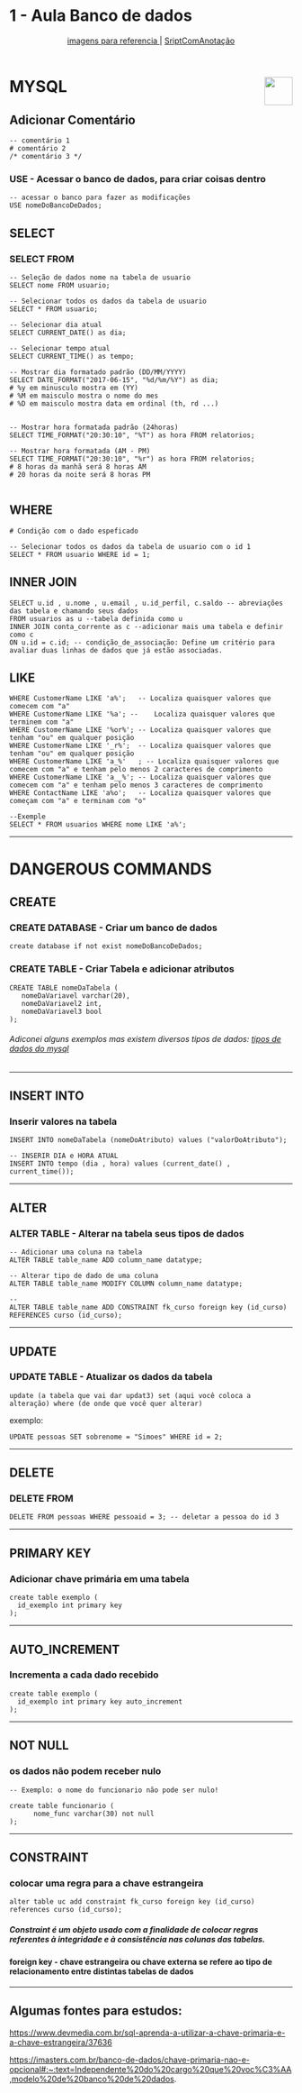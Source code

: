 # 1 - Aula Banco de dados
 <div align="center">
   <a href="https://github.com/gladsonsimoes/AulaBancoDeDadosSenai/blob/main/imagensReferencias/imagens.md"> imagens para referencia </a> | 
   <a href="https://github.com/gladsonsimoes/BD_MySQL/blob/main/ScriptComAnota%C3%A7%C3%A3o.md"> SriptComAnotação </a>
 </div>
 
<br>
<div>
   <h1> MYSQL <img 
    align="right"
    width="50px" 
    src="https://user-images.githubusercontent.com/99969693/202800806-e9f72f86-3528-4824-9a63-3788cad38ecf.png"></h1>
    
</div>


## Adicionar Comentário
~~~mysql
-- comentário 1
# comentário 2
/* comentário 3 */
~~~


### USE - Acessar o banco de dados, para criar coisas dentro

~~~mysql
-- acessar o banco para fazer as modificações
USE nomeDoBancoDeDados;
~~~

## SELECT 

### SELECT FROM
~~~mysql
-- Seleção de dados nome na tabela de usuario
SELECT nome FROM usuario; 

-- Selecionar todos os dados da tabela de usuario
SELECT * FROM usuario;

-- Selecionar dia atual
SELECT CURRENT_DATE() as dia;

-- Selecionar tempo atual
SELECT CURRENT_TIME() as tempo;

-- Mostrar dia formatado padrão (DD/MM/YYYY) 
SELECT DATE_FORMAT("2017-06-15", "%d/%m/%Y") as dia;
# %y em minusculo mostra em (YY)
# %M em maisculo mostra o nome do mes
# %D em maisculo mostra data em ordinal (th, rd ...)


-- Mostrar hora formatada padrão (24horas)
SELECT TIME_FORMAT("20:30:10", "%T") as hora FROM relatorios;

-- Mostrar hora formatada (AM - PM)
SELECT TIME_FORMAT("20:30:10", "%r") as hora FROM relatorios;
# 8 horas da manhã será 8 horas AM
# 20 horas da noite será 8 horas PM


~~~





## WHERE

~~~mysql
# Condição com o dado espeficado

-- Selecionar todos os dados da tabela de usuario com o id 1
SELECT * FROM usuario WHERE id = 1;
~~~

## INNER JOIN
~~~mysql
SELECT u.id , u.nome , u.email , u.id_perfil, c.saldo -- abreviações das tabela e chamando seus dados
FROM usuarios as u --tabela definida como u
INNER JOIN conta_corrente as c --adicionar mais uma tabela e definir como c
ON u.id = c.id; -- condição_de_associação: Define um critério para avaliar duas linhas de dados que já estão associadas.
~~~

## LIKE
~~~mysql
WHERE CustomerName LIKE 'a%';	-- Localiza quaisquer valores que comecem com "a"
WHERE CustomerName LIKE '%a'; --	Localiza quaisquer valores que terminem com "a"
WHERE CustomerName LIKE '%or%';	-- Localiza quaisquer valores que tenham "ou" em qualquer posição
WHERE CustomerName LIKE '_r%';	-- Localiza quaisquer valores que tenham "ou" em qualquer posição
WHERE CustomerName LIKE 'a_%'	; -- Localiza quaisquer valores que comecem com "a" e tenham pelo menos 2 caracteres de comprimento
WHERE CustomerName LIKE 'a__%';	-- Localiza quaisquer valores que comecem com "a" e tenham pelo menos 3 caracteres de comprimento
WHERE ContactName LIKE 'a%o';	-- Localiza quaisquer valores que começam com "a" e terminam com "o"

--Exemple
SELECT * FROM usuarios WHERE nome LIKE 'a%';

~~~
---

# DANGEROUS COMMANDS


## CREATE 

### CREATE DATABASE - Criar um banco de dados

~~~mysql
create database if not exist nomeDoBancoDeDados;
~~~

### CREATE TABLE - Criar Tabela e adicionar atributos

~~~mysql
CREATE TABLE nomeDaTabela (
   nomeDaVariavel varchar(20),
   nomeDaVariavel2 int,
   nomeDaVariavel3 bool
);
~~~
###### Adiconei alguns exemplos mas existem diversos tipos de dados: <a href="https://cooperati.com.br/2012/09/mysql-srie-de-posts-3-tipos-de-dados-data-types/"> tipos de dados do mysql </a>

---

## INSERT INTO

### Inserir valores na tabela

```mysql 
INSERT INTO nomeDaTabela (nomeDoAtributo) values ("valorDoAtributo");

-- INSERIR DIA e HORA ATUAL
INSERT INTO tempo (dia , hora) values (current_date() , current_time());
```


---

## ALTER 

### ALTER TABLE - Alterar na tabela seus tipos de dados
```mysql 
-- Adicionar uma coluna na tabela
ALTER TABLE table_name ADD column_name datatype;

-- Alterar tipo de dado de uma coluna
ALTER TABLE table_name MODIFY COLUMN column_name datatype;

--
ALTER TABLE table_name ADD CONSTRAINT fk_curso foreign key (id_curso) REFERENCES curso (id_curso); 

```

---

## UPDATE 

### UPDATE TABLE - Atualizar os dados da tabela
~~~mysql
update (a tabela que vai dar updat3) set (aqui você coloca a alteração) where (de onde que você quer alterar) 
~~~

exemplo:

~~~mysql
UPDATE pessoas SET sobrenome = "Simoes" WHERE id = 2; 
~~~

---

## DELETE 

### DELETE FROM
~~~mysql
DELETE FROM pessoas WHERE pessoaid = 3; -- deletar a pessoa do id 3
~~~

---

## PRIMARY KEY

### Adicionar chave primária em uma tabela 

~~~mysql
create table exemplo (
  id_exemplo int primary key
);
~~~

---

## AUTO_INCREMENT

### Incrementa a cada dado recebido
~~~mysql
create table exemplo (
  id_exemplo int primary key auto_increment
);
~~~

---

## NOT NULL

### os dados não podem receber nulo

~~~mysql
-- Exemplo: o nome do funcionario não pode ser nulo!

create table funcionario (
      nome_func varchar(30) not null      
);  
~~~

---

## CONSTRAINT

### colocar uma regra para a chave estrangeira

~~~mysql
alter table uc add constraint fk_curso foreign key (id_curso)
references curso (id_curso); 
~~~

##### Constraint é um objeto usado com a finalidade de colocar regras referentes à integridade e à consistência nas colunas das tabelas.

#### foreign key - chave estrangeira ou chave externa se refere ao tipo de relacionamento entre distintas tabelas de dados
---

## Algumas fontes para estudos:

https://www.devmedia.com.br/sql-aprenda-a-utilizar-a-chave-primaria-e-a-chave-estrangeira/37636


https://imasters.com.br/banco-de-dados/chave-primaria-nao-e-opcional#:~:text=Independente%20do%20cargo%20que%20voc%C3%AA,modelo%20de%20banco%20de%20dados.


